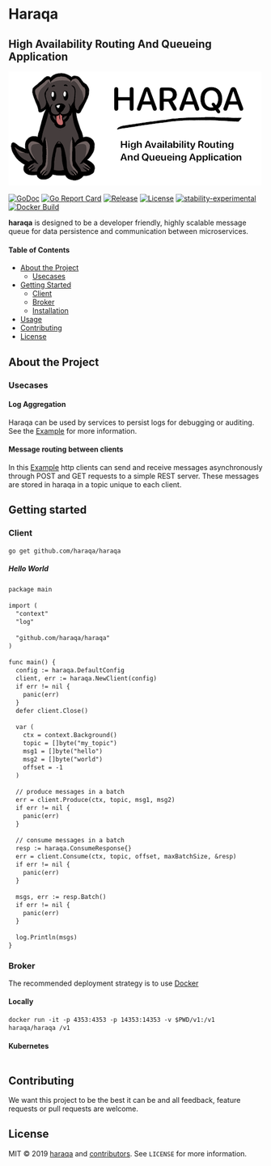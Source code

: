 Haraqa
======
High Availability Routing And Queueing Application
--------------------------------------------------

![Mascot](mascot.png)

[![GoDoc](https://godoc.org/github.com/haraqa/haraqa?status.svg)](https://godoc.org/github.com/haraqa/haraqa)
[![Go Report Card](https://goreportcard.com/badge/github.com/haraqa/haraqa)](https://goreportcard.com/report/haraqa/haraqa)
[![Release](https://img.shields.io/github/release/haraqa/haraqa.svg)](https://github.com/haraqa/haraqa/releases)
[![License](https://img.shields.io/github/license/haraqa/haraqa.svg)](https://github.com/haraqa/haraqa/blob/master/LICENSE)
[![stability-experimental](https://img.shields.io/badge/stability-experimental-orange.svg)](https://github.com/emersion/stability-badges#experimental)
[![Docker Build](https://img.shields.io/docker/build/haraqa/haraqa.svg)](https://hub.docker.com/r/haraqa/haraqa/)

**haraqa** is designed to be a developer friendly, highly scalable message queue for data persistence and communication between microservices.

#### Table of Contents
* [About the Project](#about-the-project)
  * [Usecases](#usecases)
* [Getting Started](#getting-started)
  * [Client](#client)
  * [Broker](#broker)
  * [Installation](#installation)
* [Usage](#usage)
* [Contributing](#contributing)
* [License](#license)

## About the Project
### Usecases
#### Log Aggregation
Haraqa can be used by services to persist logs for debugging or auditing. See the
[Example](https://github.com/haraqa/haraqa/tree/master/examples/logs) for more information.

#### Message routing between clients
In this [Example](https://github.com/haraqa/haraqa/tree/master/examples/message_routing)
http clients can send and receive messages asynchronously through POST and GET requests
to a simple REST server. These messages are stored in haraqa in a topic unique to each client.

## Getting started
### Client
```
go get github.com/haraqa/haraqa
```
##### Hello World
```
package main

import (
  "context"
  "log"

  "github.com/haraqa/haraqa"
)

func main() {
  config := haraqa.DefaultConfig
  client, err := haraqa.NewClient(config)
  if err != nil {
    panic(err)
  }
  defer client.Close()

  var (
    ctx = context.Background()
    topic = []byte("my_topic")
    msg1 = []byte("hello")
    msg2 = []byte("world")
    offset = -1
  )

  // produce messages in a batch
  err = client.Produce(ctx, topic, msg1, msg2)
  if err != nil {
    panic(err)
  }

  // consume messages in a batch
  resp := haraqa.ConsumeResponse{}
  err = client.Consume(ctx, topic, offset, maxBatchSize, &resp)
  if err != nil {
    panic(err)
  }

  msgs, err := resp.Batch()
  if err != nil {
    panic(err)
  }

  log.Println(msgs)
}
```
### Broker
The recommended deployment strategy is to use [Docker](hub.docker.com/r/haraqa/haraqa)
#### Locally
```
docker run -it -p 4353:4353 -p 14353:14353 -v $PWD/v1:/v1 haraqa/haraqa /v1
```
#### Kubernetes
```

```

## Contributing
We want this project to be the best it can be and all feedback, feature requests or pull requests are welcome.

## License
MIT © 2019 [haraqa](https://github.com/haraqa/) and [contributors](https://github.com/haraqa/haraqa/graphs/contributors). See `LICENSE` for more information.